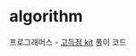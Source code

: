 # algorithm
프로그래머스 - [고득점 kit](https://school.programmers.co.kr/learn/challenges?tab=algorithm_practice_kit) 풀이 코드
